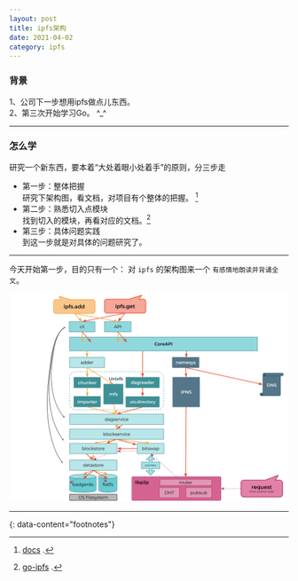 ```yaml
---
layout: post
title: ipfs架构
date: 2021-04-02
category: ipfs
---
```


### 背景
1、公司下一步想用ipfs做点儿东西。   
2、第三次开始学习Go。 ^_^

*** 

### 怎么学
研究一个新东西，要本着“大处着眼小处着手”的原则，分三步走
* 第一步：整体把握  
研究下架构图，看文档，对项目有个整体的把握。 [^1]
* 第二步：熟悉切入点模块   
找到切入的模块，再看对应的文档。[^2]
* 第三步：具体问题实践  
到这一步就是对具体的问题研究了。  

***

今天开始第一步，目的只有一个： 对 `ipfs` 的架构图来一个 `有感情地朗读并背诵全文`。

![image](https://raw.githubusercontent.com/zTgx/zTgx.github.io/master/_images/2021/04/ipfs-infra.png)

---
{: data-content="footnotes"}

[^1]: [docs](https://docs.ipfs.io/) .   
[^2]: [go-ipfs](https://github.com/ipfs/go-ipfs) . 
